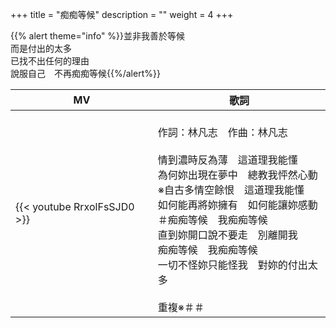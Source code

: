 +++
title = "痴痴等候"
description = ""
weight = 4
+++

{{% alert theme="info" %}}並非我善於等候<br/>而是付出的太多<br/>已找不出任何的理由<br/>說服自己　不再痴痴等候{{%/alert%}}

MV  | 歌詞  
--------------|-------
{{< youtube RrxolFsSJD0 >}}|<br/>作詞：林凡志　作曲：林凡志<br/><br/>情到濃時反為薄　這道理我能懂<br/>為何妳出現在夢中　總教我怦然心動<br/>※自古多情空餘恨　這道理我能懂<br/>如何能再將妳擁有　如何能讓妳感動<br/>＃痴痴等候　我痴痴等候<br/>直到妳開口說不要走　別離開我<br/>痴痴等候　我痴痴等候<br/>一切不怪妳只能怪我　對妳的付出太多<br/><br/>重複※＃＃